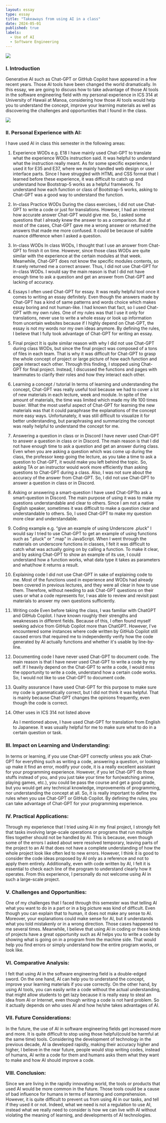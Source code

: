 ```yaml
---
layout: essay
type: essay
title: "Takeaways from using AI in a class"
date: 2024-05-01
published: true
labels:
  - Use of AI
  - Software Engineering
---
```


<img src="../img/copilot.png">

### I. Introduction
Generative AI such as Chat-GPT or GitHub Copilot have appeared in a few recent years. Those AI tools have been changed the world dramatically. In this essay, we are going to discuss how to take advantage of those AI tools in the software engineering field with my personal experience in ICS 314 at University of Hawaii at Manoa, considering how those AI tools would help you to understand the concept, improve your learning materials as well as discovering the challenges and opportunities that I found in the class.

<img src="../img/chatGPT_logo.jpg">

### II. Personal Experience with AI:
I have used AI in class this semester in the following areas:

1. Experience WODs e.g. E18
    I have mainly used Chat-GPT to translate what the experience WODs instruction said. It was helpful to understand what the instruction really meant. As for some specific experience, I used it for E35 and E37, where we mainly handled web design or user interface parts. Since I have struggled with HTML and CSS format that I learned before these experience, it was difficult to catch up and understand how Bootstrap-5 works as a helpful framework. To understand how each function or class of Bootstrap-5 works, asking to Chat-GPT was a good way to understand the function.


2. In-class Practice WODs
   During the class exercises, I did not use Chat-GPT to write a code or just for translations. However, I had an interest how accurate answer Chat-GPT would give me. So, I asked some questions that I already knew the answer to as a comparison. But at most of the cases, Chat-GPT gave me a wrong answer or returned the answers that made me more confused. It could be because of subtle nuance difference when I asked a question.


3. In-class WODs
   In class WODs, I thought that I use an answer from Chat-GPT to finish it on time. However, since those class WODs are quite similar with the experience at the certain modules at that week. Meanwhile, Chat-GPT does not know the specific modules contents, so it rarely returned me a correct answer. Thus, I did not use Chat-GPT for in-class WODs. I would say the main reason is that I did not have enough time to ask a question and get an answer from Chat-GPT and lacking of accuracy.


4. Essays
   I often used Chat-GPT for essay. It was really helpful tool once it comes to writing an essay definitely. Even though the answers made by Chat-GPT has a kind of same patterns and words choice which makes essay boring and not human-like. I had known that fact, so I used Chat-GPT with my own rules. One of my rules was that I use it only for translations, never use to write a whole essay or look up information from uncertain websites because if I highly depend on Chat-GPT, the essay is not my words nor my own ideas anymore. By defining the rules, I believe that I fully took advantage of Chat-GPT for writing an essay.


5. Final project
   It is quite similar reason with why I did not use Chat-GPT during class WODs, but since the final project was composed of a tons of files in each team. That is why it was difficult for Chat-GPT to grasp the whole concept of project or large picture of how each function and page interact each other. Through this finding, I stopped using Chat-GPT for final project. Instead, I discussed the functions and pages with teammates to clarify their roles and how they interact each other.


6. Learning a concept / tutorial
   In terms of learning and understanding the concept, Chat-GPT was really useful tool because we had to cover a lot of new materials in each lecture, week and module. In spite of the amount of materials, the time was limited which made my life 100 times busier. What the most useful aspect of Chat-GPT for learning the new materials was that it could paraphrase the explanations of the concept more easy ways. Unfortunately, it was still difficult to visualize it for better understanding, but paraphrasing and summarizing the concept was really helpful to understand the concept for me.


7. Answering a question in class or in Discord
   I have never used Chat-GPT to answer a question in class or in Discord. The main reason is that I did not have enough time to ask a question and get an answer during class. Even when you are asking a question which was come up during the class, the professor keep going the lecture, as you take a time to ask a question to Chat-GPT, it would make you left behind the topic. So, asking TA or an instructor would work more efficiently than asking questions to Chat-GPT during a class. Also, I was not sure about the accuracy of the answer from Chat-GPT. So, I did not use Chat-GPT to answer a question in class or in Discord.


8. Asking or answering a smart-question
   I have used Chat-GPTto ask a smart-question in Discord. The main purpose of using it was to make my questions understandable and clear to others. Since I am not a native English speaker, sometimes it was difficult to make a question clear and understandable to others. So, I used Chat-GPT to make my question more clear and understandable.


9. Coding example e.g. “give an example of using Underscore .pluck”
   I would say I tried to use Chat-GPT to get an example of using functions such as ".pluck" or ".map" in JavaScript. When I went through the materials on underscore functions in classes, I felt it was difficult to catch what was actually going on by calling a function. To make it clear, and by asking Chat-GPT to show an example of its use, I could understand how a function works, what data type it takes as parameters and what/how it returns a result.


10. Explaining code
    I did not use Chat-GPT in sake of explaining code to me. Most of the functions used in experience and WODs had already been covered in previous lectures, and they were all clear in how to use them. Therefore, without needing to ask Chat-GPT questions on their uses or what a code represents for, I was able to review and revisit past materials to answer my own questions sufficiently.


11. Writing code
    Even before taking the class, I was familiar with ChatGPT and GitHub Copilot. I have known roughly their strengths and weaknesses in different fields. Because of this, I often found myself seeking advice from GitHub Copilot more than ChatGPT. However, I've encountered some instances where code written by GitHub Copilot still caused errors that required me to independently verify how the code generated by AI actually functions and whether it's usable by line-by-line.


12. Documenting code
    I have never used Chat-GPT to document code. The main reason is that I have never used Chat-GPT to write a code by my self. If I heavily depend on the Chat-GPT to write a code, I would miss the opportunity to write a code, understand how a certain code works. So, I would not like to use Chat-GPT to document code.


13. Quality assurance
    I have used Chat-GPT for this purpose to make sure my code is grammatically correct, but I did not think it was helpful. That is mainly because Chat-GPT changes the opinions frequently, even though the code is correct.


14. Other uses in ICS 314 not listed above

    As I mentioned above, I have used Chat-GPT for translation from English to Japanese. It was usually helpful for me to make sure what to do in a certain question or task.



### III. Impact on Learning and Understanding:
In terms or learning, if you use Chat-GPT correctly unless you ask Chat-GPT for everything such as writing a code, answering a question, or looking up make it find an error, modify your code, it is a really excellent assistant for your programming experience. However, if you let Chat-GPT do those stuffs instead of you, and you just take your time for fun(watching anime, playing games, etc.), you could be pass the course and get a good grade, but you would get any technical knowledge, improvements of programming, nor understanding the concept at all. So, it is really important to define the rules when you use Chat-GPT or GitHub Copilot. By defining the rules, you can take advantage of Chat-GPT for your programming experience.

### IV. Practical Applications:
Through my experience that I tried using AI in my final project, I strongly felt that tasks involving large-scale operations or programs that run multiple files together should not be handled by AI. This is because, even though some of the errors I asked about were resolved temporary, leaving parts of the project to an AI that does not have a complete understanding of how the whole project look like often led to new errors. However, I think it is good to consider the code ideas proposed by AI only as a reference and not to apply them entirely. Additionally, even with code written by AI, I felt it is essential to check each line of the program to understand clearly how it operates. From this experience, I personally do not welcome using AI in such a large-scale project.

### V. Challenges and Opportunities:
One of my challenges that I faced through this semester was that telling AI what you want to do in a part or in a big picture was kind of difficult. Even though you can explain that to human, it does not make any sense to AI. Moreover, your explanations could make sense for AI, but it understands what you told mistakenly or in a wrong direction. Those cases happened to me several times. Meanwhile, I believe that using AI in coding or these kinds of projects have a great opportunity such as AI helps you to write a code by showing what is going on in a program from the machine side. That would help you find errors or simply understand how the entire program works, or look like.

### VI. Comparative Analysis:
I felt that using AI in the software engineering field is a double-edged sword. On the one hand, AI can help you to understand the concept, improve your learning materials if you use correctly. On the other hand, by using AI tools, you can easily write a code without the actual understanding, that might allow students to get lazy because it is really easy to steal an idea from AI or Internet, even though writing a code is not hard problem. So it actually depends on who uses AI and how he/she takes advantages of AI.

### VII. Future Considerations:
In the future, the use of AI in software engineering fields get increased more and more. It is quite difficult to stop using those helpful(could be harmful at the same time) tools. Considering the development of technology in the previous decade, AI ia developed rapidly, making their accuracy higher and higher, I believe in the near future, people would stop writing codes, instead of humans, AI write a code for them and humans asks them what they want to make and how AI should improve a code.

### VIII. Conclusion:
Since we are living in the rapidly innovating world, the tools or products that used AI would be more common in the future. Those tools could be a cause of bad influence for humans in terms of learning and comprehension. However, it is quite difficult to prevent us from using AI in our tasks, and tell if they used it or not. Indeed, what we need is not a regulation to use AI, instead what we really need to consider is how we can live with AI without violating the meaning of learning, and developments of AI technologies.
